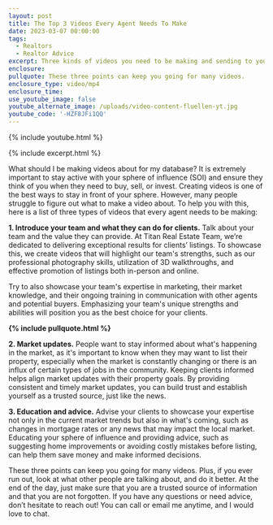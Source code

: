 ```yaml
---
layout: post
title: The Top 3 Videos Every Agent Needs To Make
date: 2023-03-07 00:00:00
tags:
  - Realtors
  - Realtor Advice
excerpt: Three kinds of videos you need to be making and sending to your database.
enclosure:
pullquote: These three points can keep you going for many videos.
enclosure_type: video/mp4
enclosure_time:
use_youtube_image: false
youtube_alternate_image: /uploads/video-content-fluellen-yt.jpg
youtube_code: '-HZF8JFi1QQ'
---
```

{% include youtube.html %}

{% include excerpt.html %}

What should I be making videos about for my database? It is extremely important to stay active with your sphere of influence (SOI) and ensure they think of you when they need to buy, sell, or invest. Creating videos is one of the best ways to stay in front of your sphere. However, many people struggle to figure out what to make a video about. To help you with this, here is a list of three types of videos that every agent needs to be making:

**1\. Introduce your team and what they can do for clients.** Talk about your team and the value they can provide. At Titan Real Estate Team, we’re dedicated to delivering exceptional results for clients’ listings. To showcase this, we create videos that will highlight our team's strengths, such as our professional photography skills, utilization of 3D walkthroughs, and effective promotion of listings both in-person and online.&nbsp;

Try to also showcase your team's expertise in marketing, their market knowledge, and their ongoing training in communication with other agents and potential buyers. Emphasizing your team's unique strengths and abilities will position you as the best choice for your clients.

**{% include pullquote.html %}**

**2\. Market updates.** People want to stay informed about what's happening in the market, as it's important to know when they may want to list their property, especially when the market is constantly changing or there is an influx of certain types of jobs in the community. Keeping clients informed helps align market updates with their property goals. By providing consistent and timely market updates, you can build trust and establish yourself as a trusted source, just like the news.&nbsp;

**3\. Education and advice.** Advise your clients to showcase your expertise not only in the current market trends but also in what's coming, such as changes in mortgage rates or any news that may impact the local market. Educating your sphere of influence and providing advice, such as suggesting home improvements or avoiding costly mistakes before listing, can help them save money and make informed decisions.

These three points can keep you going for many videos. Plus, if you ever run out, look at what other people are talking about, and do it better. At the end of the day, just make sure that you are a trusted source of information and that you are not forgotten. If you have any questions or need advice, don’t hesitate to reach out! You can call or email me anytime, and I would love to chat.